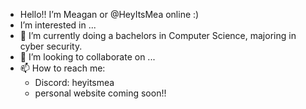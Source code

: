 -  Hello!! I’m Meagan or @HeyItsMea online :)
-  I’m interested in ...
- 🌱 I’m currently doing a bachelors in Computer Science, majoring in cyber security.
- 💞️ I’m looking to collaborate on ...
- 📫 How to reach me:
  - Discord: heyitsmea
  - personal website coming soon!!

<!---
HeyItsMea/HeyItsMea is a ✨ special ✨ repository because its `README.md` (this file) appears on your GitHub profile.
You can click the Preview link to take a look at your changes.
--->
